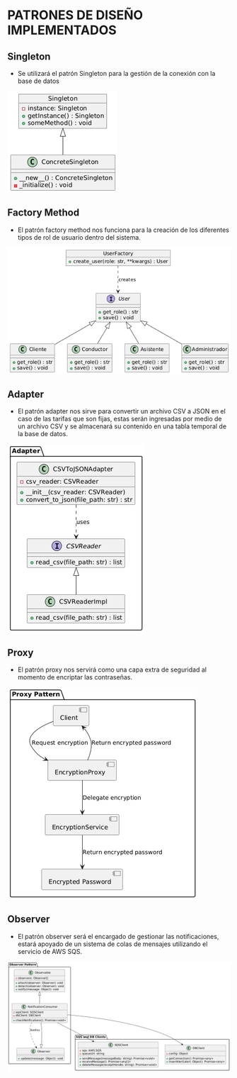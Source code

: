 #   PATRONES DE DISEÑO IMPLEMENTADOS

##  Singleton

-   Se utilizará el patrón Singleton para la gestión de la conexión con la base de datos

![Singleton](../diagramas/patrones/patron_singleton.png)

##  Factory Method

-   El patrón factory method nos funciona para la creación de los diferentes tipos de rol de usuario dentro del sistema.

![Factory](../diagramas/patrones/patron_factory.png)

##  Adapter

-   El patrón adapter nos sirve para convertir un archivo CSV a JSON en el caso de las tarifas que son fijas, estas serán ingresadas por medio de un archivo CSV y se almacenará su contenido en una tabla temporal de la base de datos.

![Adapter](../diagramas/patrones/patron_adapter.png)

##  Proxy

-   El patrón proxy nos servirá como una capa extra de seguridad al momento de encriptar las contraseñas.

![Proxy](../diagramas/patrones/patron_proxy.png)

##  Observer

-   El patrón observer será el encargado de gestionar las notificaciones, estará apoyado de un sistema de colas de mensajes utilizando el servicio de AWS SQS.

![Observer](../diagramas/patrones/patron_observer.png)

